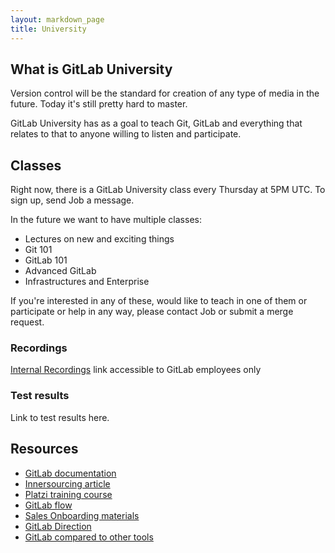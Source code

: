 ```yaml
---
layout: markdown_page
title: University
---
```


## What is GitLab University

Version control will be the standard for creation of any type of media in the
future. Today it's still pretty hard to master.

GitLab University has as a goal to teach Git, GitLab and everything that relates
to that to anyone willing to listen and participate.

## Classes

Right now, there is a GitLab University class every Thursday at 5PM UTC.
To sign up, send Job a message.

In the future we want to have multiple classes:

- Lectures on new and exciting things
- Git 101
- GitLab 101
- Advanced GitLab
- Infrastructures and Enterprise

If you're interested in any of these, would like to teach in one of them or
participate or help in any way, please contact Job or submit a merge request.

### Recordings

[Internal Recordings](https://drive.google.com/drive/u/0/folders/0B41DBToSSIG_NlNFLUEwQ2JHSVk) link accessible to GitLab employees only

### Test results

Link to test results here.

## Resources

- [GitLab documentation](http://doc.gitlab.com/)
- [Innersourcing article](https://about.gitlab.com/2014/09/05/innersourcing-using-the-open-source-workflow-to-improve-collaboration-within-an-organization/)
- [Platzi training course](https://courses.platzi.com/courses/git-gitlab/)
- [GitLab flow](http://doc.gitlab.com/ee/workflow/gitlab_flow.html)
- [Sales Onboarding materials](https://about.gitlab.com/handbook/sales-onboarding/)
- [GitLab Direction](https://about.gitlab.com/direction/)
- [GitLab compared to other tools](https://about.gitlab.com/comparison/)